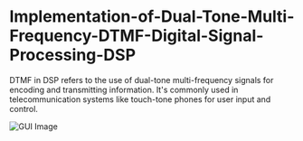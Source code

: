 # Implementation-of-Dual-Tone-Multi-Frequency-DTMF-Digital-Signal-Processing-DSP

DTMF in DSP refers to the use of dual-tone multi-frequency signals for encoding and transmitting information. It's commonly used in telecommunication systems like touch-tone phones for user input and control.

![GUI Image](https://github.com/SamiUddin-tech/Implementation-of-Dual-Tone-Multi-Frequency-DTMF-Digital-Signal-Processing-DSP/assets/81253183/97422dec-3720-410d-98d7-b1bc5cc12de3)

